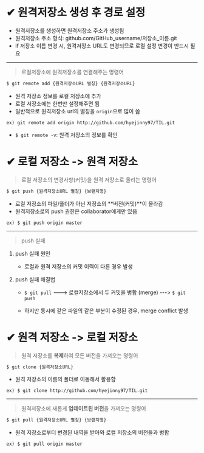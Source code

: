 # ✔ 원격저장소 생성 후 경로 설정

- 원격저장소를 생성하면 원격저장소 주소가 생성됨
- 원격저장소 주소 형식:  github.com/GitHub_username/저장소_이름.git
- if 저장소 이름 변경 시, 원격저장소 URL도 변경되므로 로컬 설정 변경이 반드시 필요

*****
> 로컬저장소에 원격저장소를 연결해주는 명령어
```bash
$ git remote add {원격저장소URL 별칭} {원격저장소URL}
```
- 원격 저장소 정보를 로컬 저장소에 추가
- 로컬 저장소에는 한번만 설정해주면 됨
- 일반적으로 원격저장소 url의 별칭을 `origin`으로 많이 씀

```
ex) git remote add origin http://github.com/hyejinny97/TIL.git
```
- `$ git remote -v`: 원격 저장소의 정보를 확인

  

# ✔ 로컬 저장소 -> 원격 저장소

> 로컬 저장소의 변경사항(커밋)을 원격 저장소로 올리는 명령어
```bash
$ git push {원격저장소URL 별칭} {브랜치명}
```  
- 로컬 저장소의 파일/폴더가 아닌 저장소의 **버전(커밋)**이 올라감
- 원격저장소로의 push 권한은 collaborator에게만 있음
```
ex) $ git push origin master
```
*****
> push 실패
1. push 실패 원인
   - 로컬과 원격 저장소의 커밋 이력이 다른 경우 발생

2. push 실패 해결법

   - `$ git pull` ---> 로컬저장소에서 두 커밋을 병합 (merge) ---> `$ git push`

   - 하지만 동시에 같은 파일의 같은 부분이 수정된 경우, merge conflict 발생



# ✔ 원격 저장소 -> 로컬 저장소

> 원격 저장소를 **복제**하여 모든 버전을 가져오는 명령어
```bash
$ git clone {원격저장소URL}
```
- 원격 저장소의 이름의 폴더로 이동해서 활용함
```
ex) $ git clone http://github.com/hyejinny97/TIL.git
```
*****
> 원격저장소에 새롭게 **업데이트된 버전**을 가져오는 명령어
```bash
$ git pull {원격저장소URL 별칭} {브랜치명}
```
- 원격 저장소로부터 변경된 내역을 받아와 로컬 저장소의 버전들과 병합
```
ex) $ git pull origin master
```
